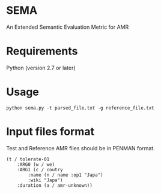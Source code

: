# SEMA
An Extended Semantic Evaluation Metric for AMR

# Requirements
Python (version 2.7 or later)

# Usage
`python sema.py -t parsed_file.txt -g reference_file.txt`

# Input files format
Test and Reference AMR files should be in PENMAN format.
```
(t / tolerate-01
    :ARG0 (w / we)
    :ARG1 (c / coutry
        :name (n / name :op1 "Japa")
        :wiki "Japa")
    :duration (a / amr-unknown))
```
